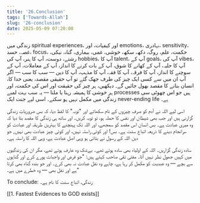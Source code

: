 ```yaml
---
title: '26.Conclusion'
tags: ['Towards-Allah']
slug: '26-conclusion'
date: 2025-05-09 07:20:00
---
```


زندگی میں spiritual experiences، اور کیفیات، اور emotions، بہادری، sensitivity، غصہ، حسد، focus، حکمت، علم، روگ، دکھ، سکھ، خوشی، غمی، بیماری، گناہ، نیکی، رشتے، دوست، آپ کا ہنر، آپ کی hobbies، آپ کا talent، آپ کے goals، آپ کی vibes، آپ کا حلیہ، آپ کے کھانے کا شوق، آپ کے بات کرنے کا انداز، آپ کے معاملات، آپ کے سوچنے کا انداز، آپ کا فرقہ، آپ کا فقہ، آپ کا مذہب، آپ کا دین — سب کا سب — اگر آپ ان میں سے کسی ایک چیز کی طرف جھک گئے تو آپ حقیقی مقصد، یعنی خدا کا، انسان بنانے کا مقصد بھول جائیں گے۔ دیکھیں، ہر چیز کی حقیقت اور اس کی حکمت، اور ہر خوشی کا ہمیشہ رہنا یا ملنا — یہ سب بہت لمبے processes ہیں جو اس چھوٹی سی زندگی میں مکمل نہیں ہو سکتے۔ اسی لیے جنت ایک never-ending life ہے۔

اسی لیے اللہ نے آدم کو صرف چیزوں کے نام سکھائے اور "توبہ" کا لفظ دیا، کہ بس ضروریاتِ زندگی گزارنی ہیں اور جب بھی شیطان اور نفس کا حملہ ہو، تو توبہ کریں۔ اور ساتھ ہی زندگی کا مقصد بتا دیا کہ وہ میری عبادت ہے۔ بس انسان اس مقصد کو سمجھے، اور اللہ تک پہنچنے کا بہترین طریقہ اور عبادت کو سرانجام دینے کا ذریعہ اتباعِ سنت ہے۔ بس! اور کوئی راستہ نہیں، اور کوئی چیز عبادت بھی نہیں, جو دین اللہ کے رسول نے بتائی ہو وہی اصل عبادت ہے، وہی اللہ کا راستہ ہے۔

سادہ زندگی گزاریں۔ اللہ کے اولیاء بھی سادہ ہوتے تھے۔ بےشک وہ عارف ہوتے تھے، مگر ان کی زندگیوں میں کہیں جھول نظر نہیں آتا۔ مفتی تقی صاحب کہتے ہیں: "جو فرض اور واجبات پورے کرے اور گناہوں سے بچے — وہ عبدیت کو مکمل کر رہا ہے، چاہے وہ نفل عبادت نہ بھی کرے۔ اور جو بندہ گناہ بھی کرتا ہے اور نفل بھی — وہ خطرے میں ہے۔"

To conclude: زندگی، اتباعِ سنت کا نام ہے۔

[[1. Fastest Evidences to GOD exists]]
